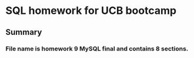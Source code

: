 # SQL homework for UCB bootcamp

## Summary

### File name is homework 9 MySQL final and contains 8 sections. 
